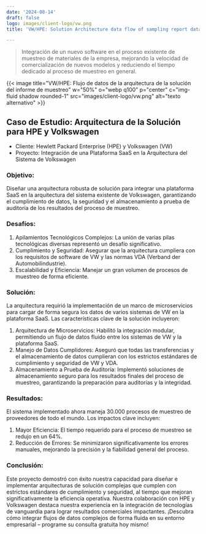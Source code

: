 ```yaml
---
date: '2024-08-14'
draft: false
logo: images/client-logo/vw.png
title: 'VW/HPE: Solution Architecture data flow of sampling report data'

---
```

> Integración de un nuevo software en el proceso existente de muestreo de materiales de la empresa, mejorando la velocidad de comercialización de nuevos modelos y reduciendo el tiempo dedicado al proceso de muestreo en general.

{{< image title="VW/HPE: Flujo de datos de la arquitectura de la solución del informe de muestreo" w="50%" o="webp q100" p="center" c="img-fluid shadow rounded-1" src="images/client-logo/vw.png" alt="texto alternativo" >}}

## Caso de Estudio: Arquitectura de la Solución para HPE y Volkswagen

- Cliente: Hewlett Packard Enterprise (HPE) y Volkswagen (VW)
- Proyecto: Integración de una Plataforma SaaS en la Arquitectura del Sistema de Volkswagen

### Objetivo:

Diseñar una arquitectura robusta de solución para integrar una plataforma SaaS en la arquitectura del sistema existente de Volkswagen, garantizando el cumplimiento de datos, la seguridad y el almacenamiento a prueba de auditoría de los resultados del proceso de muestreo.

### Desafíos:

1. Apilamientos Tecnológicos Complejos: La unión de varias pilas tecnológicas diversas representó un desafío significativo.
2. Cumplimiento y Seguridad: Asegurar que la arquitectura cumpliera con los requisitos de software de VW y las normas VDA (Verband der Automobilindustrie).
3. Escalabilidad y Eficiencia: Manejar un gran volumen de procesos de muestreo de forma eficiente.

### Solución:

La arquitectura requirió la implementación de un marco de microservicios para cargar de forma segura los datos de varios sistemas de VW en la plataforma SaaS. Las características clave de la solución incluyeron:

1. Arquitectura de Microservicios: Habilitó la integración modular, permitiendo un flujo de datos fluido entre los sistemas de VW y la plataforma SaaS.
2. Manejo de Datos Cumplidores: Aseguró que todas las transferencias y el almacenamiento de datos cumplieran con los estrictos estándares de cumplimiento y seguridad de VW y VDA.
3. Almacenamiento a Prueba de Auditoría: Implementó soluciones de almacenamiento seguro para los resultados finales del proceso de muestreo, garantizando la preparación para auditorías y la integridad.

### Resultados:

El sistema implementado ahora maneja 30.000 procesos de muestreo de proveedores de todo el mundo. Los impactos clave incluyen:

1. Mayor Eficiencia: El tiempo requerido para el proceso de muestreo se redujo en un 64%.
2. Reducción de Errores: Se minimizaron significativamente los errores manuales, mejorando la precisión y la fiabilidad general del proceso.

### Conclusión:

Este proyecto demostró con éxito nuestra capacidad para diseñar e implementar arquitecturas de solución complejas que cumplen con estrictos estándares de cumplimiento y seguridad, al tiempo que mejoran significativamente la eficiencia operativa. Nuestra colaboración con HPE y Volkswagen destaca nuestra experiencia en la integración de tecnologías de vanguardia para lograr resultados comerciales impactantes.
¡Descubra cómo integrar flujos de datos complejos de forma fluida en su entorno empresarial – programe su consulta gratuita hoy mismo!
